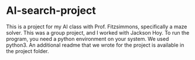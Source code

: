 # AI-search-project
This is a project for my AI class with Prof. Fitzsimmons, specifically a maze solver. This was a group project, and I worked with Jackson Hoy.
To run the program, you need a python environment on your system. We used python3.
An additional readme that we wrote for the project is available in the project folder.
